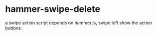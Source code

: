 # hammer-swipe-delete
a swipe action script depends on hammer.js, swipe left show the action buttons.
